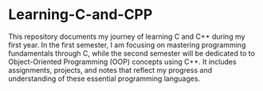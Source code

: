 # Learning-C-and-CPP
This repository documents my journey of learning C and C++ during my first year. In the first semester, I am focusing on mastering programming fundamentals through C, while the second semester will be dedicated to to Object-Oriented Programming (OOP) concepts using C++. 
It includes assignments, projects, and notes that reflect my progress and understanding of these essential programming languages.
